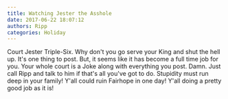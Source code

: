 ```yaml
---
title: Watching Jester the Asshole
date: 2017-06-22 18:07:12
authors: Ripp
categories: Holiday
---
```


 Court Jester Triple-Six. Why don't you go serve your King and shut the hell up. It's one thing to post. But, it seems like it has become a full time job for you. Your whole court is a Joke along with everything you post. Damn. Just call Ripp and talk to him if that's all you've got to do. Stupidity must run deep in your family!  Y'all could ruin Fairhope in one day!  Y'all doing a pretty good job as it is!